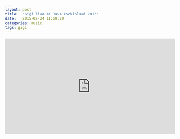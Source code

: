 ```yaml
---
layout: post
title:  "Gigi live at Java Rockinland 2013"
date:   2015-02-24 11:59:20
categories: music
tags: gigi
---
```

<div class="video-wrapper">
<iframe width="560" height="315" src="https://www.youtube.com/embed/GIJW2lyAVWI" frameborder="0" allowfullscreen></iframe>
</div>
